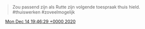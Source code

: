 > Zou passend zijn als Rutte zijn volgende toespraak thuis hield\. \#thuiswerken \#zoveelmogelijk

<img src="../../media/tweet.ico" width="12" /> [Mon Dec 14 19:46:29 +0000 2020](https://twitter.com/DromerDenker/status/1338571079586111490)